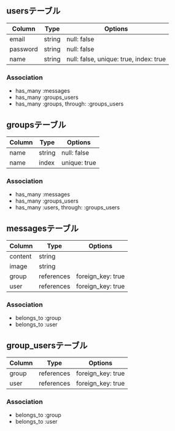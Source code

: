 ## usersテーブル
|Column|Type|Options|
|------|----|-------|
|email|string|null: false|
|password|string|null: false|
|name|string|null: false, unique: true, index: true|
### Association
- has_many :messages
- has_many :groups_users
- has_many :groups,  through:  :groups_users



## groupsテーブル
|Column|Type|Options|
|------|----|-------|
|name|string|null: false|
|name|index|unique: true|
### Association
- has_many :messages
- has_many :groups_users
- has_many :users,  through:  :groups_users



## messagesテーブル
|Column|Type|Options|
|------|----|-------|
|content|string||
|image|string||
|group|references|foreign_key: true|
|user|references|foreign_key: true|
### Association
- belongs_to :group
- belongs_to :user


## group_usersテーブル
|Column|Type|Options|
|------|----|-------|
|group|references|foreign_key: true|
|user|references|foreign_key: true|
### Association
- belongs_to :group
- belongs_to :user


